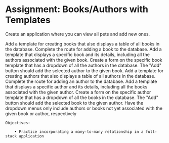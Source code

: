 # Assignment: Books/Authors with Templates
Create an application where you can view all pets and add new ones.

Add a template for creating books that also displays a table of all books in the database. Complete the route for adding a book to the database. Add a template that displays a specific book and its details, including all the authors associated with the given book. Create a form on the specific book template that has a dropdown of all the authors in the database. The "Add" button should add the selected author to the given book. Add a template for creating authors that also displays a table of all authors in the database. Complete the route for adding an author to the database. Add a template that displays a specific author and its details, including all the books associated with the given author. Create a form on the specific author template that has a dropdown of all the books in the database. The "Add" button should add the selected book to the given author. Have the dropdown menus only include authors or books not yet associated with the given book or author, respectively

    Objectives:

        • Practice incorporating a many-to-many relationship in a full-stack application
